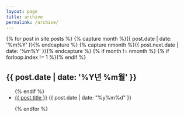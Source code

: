 ```yaml
---
layout: page
title: archive
permalink: /archive/
---
```


<article>

{% for post in site.posts %}
{% capture month %}{{ post.date | date: '%m%Y' }}{% endcapture %}
{% capture nmonth %}{{ post.next.date | date: '%m%Y' }}{% endcapture %}
{% if month != nmonth %}
{% if forloop.index != 1 %}</ul>{% endif %}
<h2>{{ post.date | date: '%Y년 %m월' }}</h2><ul>
{% endif %}
<li> <a href="{{ post.url }}">{{ post.title }}</a>  <span class="date">{{ post.date | date: "%y%m%d" }}</span></li>

{% endfor %}

</article>
